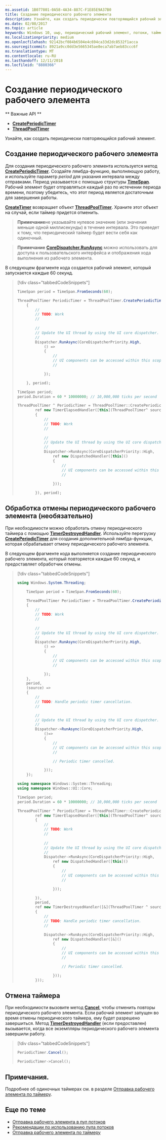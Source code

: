 ```yaml
---
ms.assetid: 1B077801-0A58-4A34-887C-F1E85E9A37B0
title: Создание периодического рабочего элемента
description: Узнайте, как создать периодически повторяющийся рабочий элемент.
ms.date: 02/08/2017
ms.topic: article
keywords: Windows 10, uwp, периодический рабочий элемент, потоки, таймеры
ms.localizationpriority: medium
ms.openlocfilehash: 92142bcf084b6504e4c694ca33d2dc8532f1acca
ms.sourcegitcommit: 8921a9cc0dd3e5665345ae8eca7ab7aeb83ccc6f
ms.translationtype: MT
ms.contentlocale: ru-RU
ms.lasthandoff: 12/11/2018
ms.locfileid: "8880366"
---
```

# <a name="create-a-periodic-work-item"></a>Создание периодического рабочего элемента


** Важные API **

-   [**CreatePeriodicTimer**](https://msdn.microsoft.com/library/windows/apps/Hh967915)
-   [**ThreadPoolTimer**](https://msdn.microsoft.com/library/windows/apps/BR230587)

Узнайте, как создать периодически повторяющийся рабочий элемент.

## <a name="create-the-periodic-work-item"></a>Создание периодического рабочего элемента

Для создания периодического рабочего элемента используется метод [**CreatePeriodicTimer**](https://msdn.microsoft.com/library/windows/apps/Hh967915). Создайте лямбда-функцию, выполняющую работу, и используйте параметр *period* для указания интервала между отправками. Период указывается с помощью структуры [**TimeSpan**](https://msdn.microsoft.com/library/windows/apps/BR225996). Рабочий элемент будет отправляться каждый раз по истечении периода времени, поэтому убедитесь, что этот период является достаточным для завершения работы.

[**CreateTimer**](https://msdn.microsoft.com/library/windows/apps/windows.system.threading.threadpooltimer.createtimer.aspx) возвращает объект [**ThreadPoolTimer**](https://msdn.microsoft.com/library/windows/apps/BR230587). Храните этот объект на случай, если таймер придется отменить.

> **Примечание**не указывайте нулевое значение (или значения меньше одной миллисекунды) в течение интервала. Это приведет к тому, что периодический таймер будет вести себя как одиночный.

> **Примечание** [**CoreDispatcher.RunAsync**](https://msdn.microsoft.com/library/windows/apps/Hh750317) можно использовать для доступа к пользовательского интерфейса и отображения хода выполнения из рабочего элемента.

В следующем фрагменте кода создается рабочий элемент, который запускается каждые 60 секунд.

> [!div class="tabbedCodeSnippets"]
> ```csharp
> TimeSpan period = TimeSpan.FromSeconds(60);
>
> ThreadPoolTimer PeriodicTimer = ThreadPoolTimer.CreatePeriodicTimer((source) =>
>     {
>         //
>         // TODO: Work
>         //
>         
>         //
>         // Update the UI thread by using the UI core dispatcher.
>         //
>         Dispatcher.RunAsync(CoreDispatcherPriority.High,
>             () =>
>             {
>                 //
>                 // UI components can be accessed within this scope.
>                 //
>
>             });
>
>     }, period);
> ```
> ``` cpp
> TimeSpan period;
> period.Duration = 60 * 10000000; // 10,000,000 ticks per second
>
> ThreadPoolTimer ^ PeriodicTimer = ThreadPoolTimer::CreatePeriodicTimer(
>         ref new TimerElapsedHandler([this](ThreadPoolTimer^ source)
>         {
>             //
>             // TODO: Work
>             //
>             
>             //
>             // Update the UI thread by using the UI core dispatcher.
>             //
>             Dispatcher->RunAsync(CoreDispatcherPriority::High,
>                 ref new DispatchedHandler([this]()
>                 {
>                     //
>                     // UI components can be accessed within this scope.
>                     //
>                         
>                 }));
>
>         }), period);
> ```

## <a name="handle-cancellation-of-the-periodic-work-item-optional"></a>Обработка отмены периодического рабочего элемента (необязательно)

При необходимости можно обработать отмену периодического таймера с помощью [**TimerDestroyedHandler**](https://msdn.microsoft.com/library/windows/apps/Hh967926). Используйте перегрузку [**CreatePeriodicTimer**](https://msdn.microsoft.com/library/windows/apps/Hh967915) для создания дополнительной лямбда-функции, которая обрабатывает отмену периодического рабочего элемента.

В следующем фрагменте кода выполняется создание периодического рабочего элемента, который повторяется каждые 60 секунд, и предоставляет обработчик отмены.

> [!div class="tabbedCodeSnippets"]
> ``` csharp
> using Windows.System.Threading;
>
>     TimeSpan period = TimeSpan.FromSeconds(60);
>
>     ThreadPoolTimer PeriodicTimer = ThreadPoolTimer.CreatePeriodicTimer((source) =>
>     {
>         //
>         // TODO: Work
>         //
>         
>         //
>         // Update the UI thread by using the UI core dispatcher.
>         //
>         Dispatcher.RunAsync(CoreDispatcherPriority.High,
>             () =>
>             {
>                 //
>                 // UI components can be accessed within this scope.
>                 //
>
>             });
>     },
>     period,
>     (source) =>
>     {
>         //
>         // TODO: Handle periodic timer cancellation.
>         //
>
>         //
>         // Update the UI thread by using the UI core dispatcher.
>         //
>         Dispatcher->RunAsync(CoreDispatcherPriority.High,
>             ()=>
>             {
>                 //
>                 // UI components can be accessed within this scope.
>                 //                 
>
>                 // Periodic timer cancelled.
>
>             }));
>     });
> ```
> ``` cpp
> using namespace Windows::System::Threading;
> using namespace Windows::UI::Core;
>
> TimeSpan period;
> period.Duration = 60 * 10000000; // 10,000,000 ticks per second
>
> ThreadPoolTimer ^ PeriodicTimer = ThreadPoolTimer::CreatePeriodicTimer(
>         ref new TimerElapsedHandler([this](ThreadPoolTimer^ source)
>         {
>             //
>             // TODO: Work
>             //
>                 
>             //
>             // Update the UI thread by using the UI core dispatcher.
>             //
>             Dispatcher->RunAsync(CoreDispatcherPriority::High,
>                 ref new DispatchedHandler([this]()
>                 {
>                     //
>                     // UI components can be accessed within this scope.
>                     //
>
>                 }));
>
>         }),
>         period,
>         ref new TimerDestroyedHandler([&](ThreadPoolTimer ^ source)
>         {
>             //
>             // TODO: Handle periodic timer cancellation.
>             //
>
>             Dispatcher->RunAsync(CoreDispatcherPriority::High,
>                 ref new DispatchedHandler([&]()
>                 {
>                     //
>                     // UI components can be accessed within this scope.
>                     //
>
>                     // Periodic timer cancelled.
>
>                 }));
>         }));
> ```

## <a name="cancel-the-timer"></a>Отмена таймера

При необходимости вызовите метод [**Cancel**](https://msdn.microsoft.com/library/windows/apps/windows.system.threading.threadpooltimer.cancel.aspx), чтобы отменить повторы периодического рабочего элемента. Если рабочий элемент запущен во время отмены периодического таймера, ему будет разрешено завершиться. Метод [**TimerDestroyedHandler**](https://msdn.microsoft.com/library/windows/apps/Hh967926) (если предоставлен) вызывается, когда все экземпляры периодического рабочего элемента завершили работу.

> [!div class="tabbedCodeSnippets"]
> ``` csharp
> PeriodicTimer.Cancel();
> ```
> ``` cpp
> PeriodicTimer->Cancel();
> ```

## <a name="remarks"></a>Примечания.

Подробнее об одиночных таймерах см. в разделе [Отправка рабочего элемента по таймеру](use-a-timer-to-submit-a-work-item.md).

## <a name="related-topics"></a>Еще по теме

* [Отправка рабочего элемента в пул потоков](submit-a-work-item-to-the-thread-pool.md)
* [Рекомендации по использованию пула потоков](best-practices-for-using-the-thread-pool.md)
* [Отправка рабочего элемента по таймеру](use-a-timer-to-submit-a-work-item.md)
 
